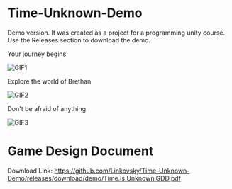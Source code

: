 # Time-Unknown-Demo
Demo version. It was created as a project for a programming unity course.
Use the Releases section to download the demo.

Your journey begins

![GIF1](https://user-images.githubusercontent.com/92118783/188238814-96f8880f-62fb-46bf-987c-50a53a6df8f5.gif)

Explore the world of Brethan

![GIF2](https://user-images.githubusercontent.com/92118783/188238678-e297210e-b835-4468-bbdb-fc8e74e5ed76.gif)

Don't be afraid of anything

![GIF3](https://user-images.githubusercontent.com/92118783/188238709-62488a8d-5aa5-44a9-af20-edb330ba1b3e.gif)

 
# Game Design Document
Download Link: https://github.com/Linkovsky/Time-Unknown-Demo/releases/download/demo/Time.is.Unknown.GDD.pdf
